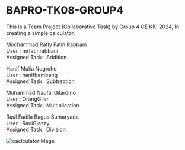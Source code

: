 # BAPRO-TK08-GROUP4
This is a Team Project (Collaborative Task) by Group 4 CE KKI 2024, In creating a simple calculator.

Mochammad Rafly Fatih Rabbani \
User : mrfatihrabbani \
Assigned Task : Addition 

Hanif Mulia Nugroho \
User : hanifbambang \
Assigned Task : Subtraction 

Muhammad Naufal Gilardino \
User : OrangGilar \
Assigned Task : Multiplication 
 
Raul Fadila Bagus Sumaryada \
User : RaulGlazzy \
Assigned Task : Division

![caclculatorIMage](https://github.com/user-attachments/assets/3bd2ab7f-bd43-49c5-be6e-43069d707a0b)
